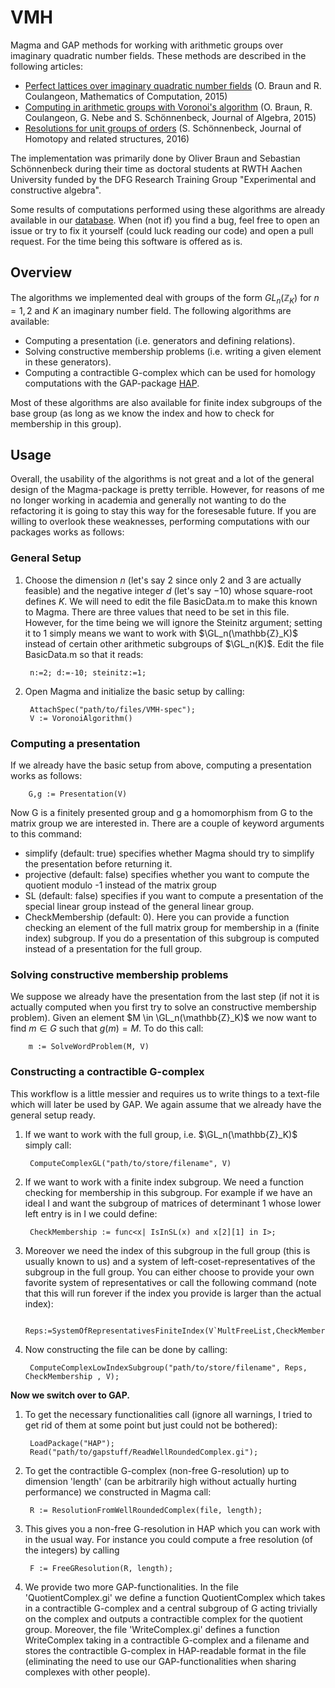 # VMH
Magma and GAP methods for working with arithmetic groups over imaginary quadratic number fields. These methods are described in the following articles:
* [Perfect lattices over imaginary quadratic number fields](http://de.arxiv.org/abs/1304.0559) (O. Braun and R. Coulangeon, Mathematics of Computation, 2015)
* [Computing in arithmetic groups with Voronoi's algorithm](https://arxiv.org/abs/1407.6234) (O. Braun, R. Coulangeon, G. Nebe and S. Schönnenbeck, Journal of Algebra, 2015)
* [Resolutions for unit groups of orders](https://arxiv.org/abs/1609.08835) (S. Schönnenbeck, Journal of Homotopy and related structures, 2016)

The implementation was primarily done by Oliver Braun and Sebastian Schönnenbeck during their time as doctoral students at RWTH Aachen University funded by the DFG Research Training Group "Experimental and constructive algebra".

Some results of computations performed using these algorithms are already available in our [database](http://www.math.rwth-aachen.de/~Oliver.Braun/unitgroups/). When (not if) you find a bug, feel free to open an issue or try to fix it yourself (could luck reading our code) and open a pull request. For the time being this software is offered as is.

## Overview
The algorithms we implemented deal with groups of the form $GL_n(\mathbb{Z}_K)$ for $n=1,2$ and $K$ an imaginary number field. The following algorithms are available:
* Computing a presentation (i.e. generators and defining relations).
* Solving constructive membership problems (i.e. writing a given element in these generators).
* Computing a contractible G-complex which can be used for homology computations with the GAP-package [HAP](http://hamilton.nuigalway.ie/Hap/www/). 

Most of these algorithms are also available for finite index subgroups of the base group (as long as we know the index and how to check for membership in this group).


## Usage
Overall, the usability of the algorithms is not great and a lot of the general design of the Magma-package is pretty terrible. However, for reasons of me no longer working in academia and generally not wanting to do the refactoring it is going to stay this way for the foresesable future. If you are willing to overlook these weaknesses, performing computations with our packages works as follows:

### General Setup
1. Choose the dimension $n$ (let's say $2$ since only $2$ and $3$ are actually feasible) and the negative integer $d$ (let's say $-10$) whose square-root defines $K$. We will need to edit the file BasicData.m to make this known to Magma. There are three values that need to be set in this file. However, for the time being we will ignore the Steinitz argument; setting it to $1$ simply means we want to work with $\GL_n(\mathbb{Z}_K)$ instead of certain other arithmetic subgroups of $\GL_n(K)$. Edit the file BasicData.m so that it reads:

        n:=2; d:=-10; steinitz:=1;
2. Open Magma and initialize the basic setup by calling:

        AttachSpec("path/to/files/VMH-spec");
        V := VoronoiAlgorithm()
        
### Computing a presentation
If we already have the basic setup from above, computing a presentation works as follows:

        G,g := Presentation(V)

Now G is a finitely presented group and g a homomorphism from G to the matrix group we are interested in. There are a couple of keyword arguments to this command:
* simplify (default: true)  specifies whether Magma should try to simplify the presentation before returning it.
* projective (default: false)  specifies whether you want to compute the quotient modulo -1 instead of the matrix group
* SL (default: false)  specifies if you want to compute a presentation of the special linear group instead of the general linear group.
* CheckMembership (default: 0). Here you can provide a function checking an element of the full matrix group for membership in a (finite index) subgroup. If you do a presentation of this subgroup is computed instead of a presentation for the full group.

### Solving constructive membership problems
We suppose we already have the presentation from the last step (if not it is actually computed when you first try to solve an constructive membership problem). Given an element $M \in \GL_n(\mathbb{Z}_K)$ we now want to find $m \in G$ such that $g(m) = M$.
To do this call:

        m := SolveWordProblem(M, V)
        
### Constructing a contractible G-complex
This workflow is a little messier and requires us to write things to a text-file which will later be used by GAP. We again assume that we already have the general setup ready.
1. If we want to work with the full group, i.e. $\GL_n(\mathbb{Z}_K)$ simply call:

        ComputeComplexGL("path/to/store/filename", V)
2. If we want to work with a finite index subgroup. We need a function checking for membership in this subgroup. For example if we have an ideal I and want the subgroup of matrices of determinant 1 whose lower left entry is in I we could define:

        CheckMembership := func<x| IsInSL(x) and x[2][1] in I>;
3. Moreover we need the index of this subgroup in the full group (this is usually known to us) and a system of left-coset-representatives of the subgroup in the full group. You can either choose to provide your own favorite system of representatives or call the following command (note that this will run forever if the index you provide is larger than the actual index):

        Reps:=SystemOfRepresentativesFiniteIndex(V`MultFreeList,CheckMembership,index);
        
4. Now constructing the file can be done by calling:

        ComputeComplexLowIndexSubgroup("path/to/store/filename", Reps, CheckMembership , V);
        
**Now we switch over to GAP.**

1. To get the necessary functionalities call (ignore all warnings, I tried to get rid of them at some point but just could not be bothered):

        LoadPackage("HAP");
        Read("path/to/gapstuff/ReadWellRoundedComplex.gi");
        
2. To get the contractible G-complex (non-free G-resolution) up to dimension 'length' (can be arbitrarily high without actually hurting performance) we constructed in Magma call:

        R := ResolutionFromWellRoundedComplex(file, length);
        
3. This gives you a non-free G-resolution in HAP which you can work with in the usual way. For instance you could compute a free resolution (of the integers) by calling

        F := FreeGResolution(R, length);
        
4. We provide two more GAP-functionalities. In the file 'QuotientComplex.gi' we define a function QuotientComplex which takes in a contractible G-complex and a central subgroup of G acting trivially on the complex and outputs a contractible complex for the quotient group. Moreover, the file 'WriteComplex.gi' defines a function WriteComplex taking in a contractible G-complex and a filename and stores the contractible G-complex in HAP-readable format in the file (eliminating the need to use our GAP-functionalities when sharing complexes with other people).
